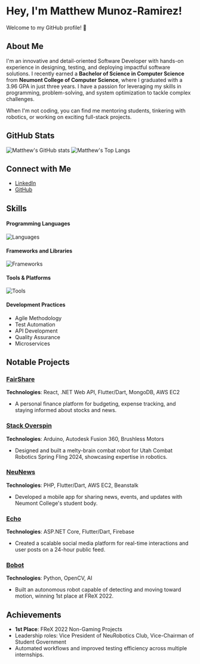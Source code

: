 # Hey, I'm Matthew Munoz-Ramirez! 

Welcome to my GitHub profile! 🌟

## About Me
I'm an innovative and detail-oriented Software Developer with hands-on experience in designing, testing, and deploying impactful software solutions. I recently earned a **Bachelor of Science in Computer Science** from **Neumont College of Computer Science**, where I graduated with a 3.96 GPA in just three years. I have a passion for leveraging my skills in programming, problem-solving, and system optimization to tackle complex challenges. 

When I'm not coding, you can find me mentoring students, tinkering with robotics, or working on exciting full-stack projects.

## GitHub Stats
![Matthew's GitHub stats](https://github-readme-stats.vercel.app/api?username=MatthewM5293&show_icons=true&theme=transparent&include_all_commits=true)
![Matthew's Top Langs](https://github-readme-stats.vercel.app/api/top-langs/?username=MatthewM5293&size_weight=0.5&count_weight=0.5&hide_progress=false&layout=compact&bg_color=0000&langs_count=16)

## Connect with Me
- [LinkedIn](https://www.linkedin.com/in/matthew-munoz-ramirez/)
- [GitHub](https://github.com/MatthewM5293)

## Skills

#### Programming Languages
![Languages](https://skillicons.dev/icons?i=py,cs,cpp,java,js,ts,php,dart,html)

#### Frameworks and Libraries
![Frameworks](https://skillicons.dev/icons?i=flask,dotnet,bootstrap,react,angular,nodejs)

#### Tools & Platforms
![Tools](https://skillicons.dev/icons?i=docker,aws,github,jira,postman,mongodb,azure,firebase)

#### Development Practices
- Agile Methodology
- Test Automation
- API Development
- Quality Assurance
- Microservices

## Notable Projects

### [FairShare](#)
**Technologies**: React, .NET Web API, Flutter/Dart, MongoDB, AWS EC2  
- A personal finance platform for budgeting, expense tracking, and staying informed about stocks and news.

### [Stack Overspin](https://www.neumont.edu/news-summary/stack-overspin)
**Technologies**: Arduino, Autodesk Fusion 360, Brushless Motors  
- Designed and built a melty-brain combat robot for Utah Combat Robotics Spring Fling 2024, showcasing expertise in robotics.

### [NeuNews](https://github.com/MRowlandRat/NeuNews)
**Technologies**: PHP, Flutter/Dart, AWS EC2, Beanstalk  
- Developed a mobile app for sharing news, events, and updates with Neumont College's student body.

### [Echo](https://github.com/MatthewM5293/Matthew-Munoz-Ramirez-Capstone)
**Technologies**: ASP.NET Core, Flutter/Dart, Firebase  
- Created a scalable social media platform for real-time interactions and user posts on a 24-hour public feed.

### [Bobot](https://github.com/AMadmanWithABox/BobotPythonEdition)
**Technologies**: Python, OpenCV, AI  
- Built an autonomous robot capable of detecting and moving toward motion, winning 1st place at FReX 2022.

## Achievements
- **1st Place**: FReX 2022 Non-Gaming Projects  
- Leadership roles: Vice President of NeuRobotics Club, Vice-Chairman of Student Government  
- Automated workflows and improved testing efficiency across multiple internships.


<!--
**MatthewM5293/MatthewM5293** is a ✨ _special_ ✨ repository because its `README.md` (this file) appears on your GitHub profile.

Here are some ideas to get you started:

- 🔭 I’m currently working on ...
- 🌱 I’m currently learning ...
- 👯 I’m looking to collaborate on ...
- 🤔 I’m looking for help with ...
- 💬 Ask me about ...
- 📫 How to reach me: ...
- 😄 Pronouns: ...
- ⚡ Fun fact: ...
-->
